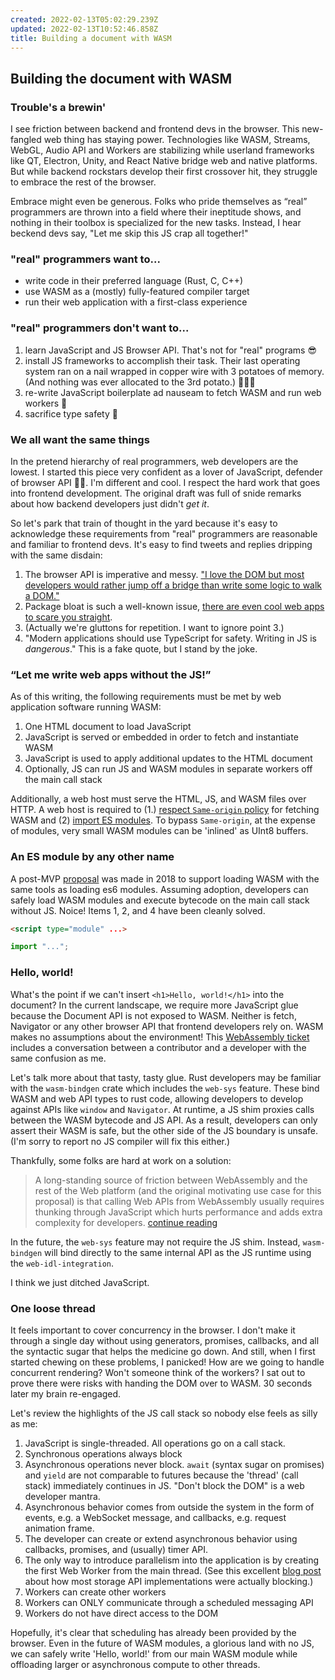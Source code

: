 ```yaml
---
created: 2022-02-13T05:02:29.239Z
updated: 2022-02-13T10:52:46.858Z
title: Building a document with WASM
---
```


## Building the document with WASM

### Trouble's a brewin'

I see friction between backend and frontend devs in the browser. This new-fangled web thing has staying power. Technologies like WASM, Streams, WebGL, Audio API and Workers are stabilizing while userland frameworks like QT, Electron, Unity, and React Native bridge web and native platforms. But while backend rockstars develop their first crossover hit, they struggle to embrace the rest of the browser.

Embrace might even be generous. Folks who pride themselves as “real” programmers are thrown into a field where their ineptitude shows, and nothing in their toolbox is specialized for the new tasks. Instead, I hear beckend devs say, "Let me skip this JS crap all together!"

### "real" programmers want to...

- write code in their preferred language (Rust, C, C++)
- use WASM as a (mostly) fully-featured compiler target
- run their web application with a first-class experience

### "real" programmers don't want to...

1. learn JavaScript and JS Browser API. That's not for "real" programs 😎
1. install JS frameworks to accomplish their task. Their last operating system ran on a nail wrapped in copper wire with 3 potatoes of memory. (And nothing was ever allocated to the 3rd potato.) 🥔🥔🥔
1. re-write JavaScript boilerplate ad nauseam to fetch WASM and run web workers 🤢
1. sacrifice type safety 🦺

### We all want the same things

In the pretend hierarchy of real programmers, web developers are the lowest. I started this piece very confident as a lover of JavaScript, defender of browser API 🦸‍♀‍. I'm different and cool. I respect the hard work that goes into frontend development. The original draft was full of snide remarks about how backend developers just didn't _get it_.

So let's park that train of thought in the yard because it's easy to acknowledge these requirements from "real" programmers are reasonable and familiar to frontend devs. It's easy to find tweets and replies dripping with the same disdain:

1. The browser API is imperative and messy. ["I love the DOM but most developers would rather jump off a bridge than write some logic to walk a DOM."](https://news.ycombinator.com/item?id=29943444)
1. Package bloat is such a well-known issue, [there are even cool web apps to scare you straight](https://bundlephobia.com/).
1. (Actually we're gluttons for repetition. I want to ignore point 3.)
1. "Modern applications should use TypeScript for safety. Writing in JS is _dangerous_." This is a fake quote, but I stand by the joke.

### “Let me write web apps without the JS!”

As of this writing, the following requirements must be met by web application software running WASM:

1. One HTML document to load JavaScript
1. JavaScript is served or embedded in order to fetch and instantiate WASM
1. JavaScript is used to apply additional updates to the HTML document
1. Optionally, JS can run JS and WASM modules in separate workers off the main call stack

Additionally, a web host must serve the HTML, JS, and WASM files over HTTP. A web host is required to (1.) [respect `Same-origin` policy](https://developer.mozilla.org/en-US/docs/WebAssembly/Concepts#webassembly_goals) for fetching WASM and (2) [import ES modules](https://developer.mozilla.org/en-US/docs/Web/JavaScript/Guide/Modules#other_differences_between_modules_and_standard_scripts). To bypass `Same-origin`, at the expense of modules, very small WASM modules can be 'inlined' as UInt8 buffers.

### An ES module by any other name

A post-MVP [proposal](https://github.com/WebAssembly/proposals/issues/12) was made in 2018 to support loading WASM with the same tools as loading es6 modules. Assuming adoption, developers can safely load WASM modules and execute bytecode on the main call stack without JS. Noice! Items 1, 2, and 4 have been cleanly solved.


```html
<script type="module" ...>
```

```javascript
import "...";
```

### Hello, world!

What's the point if we can't insert `<h1>Hello, world!</h1>` into the document? In the current landscape, we require more JavaScript glue because the Document API is not exposed to WASM. Neither is fetch, Navigator or any other browser API that frontend developers rely on. WASM makes no assumptions about the environment! This [WebAssembly ticket](https://github.com/WebAssembly/proposals/issues/71) includes a conversation between a contributor and a developer with the same confusion as me.

Let's talk more about that tasty, tasty glue. Rust developers may be familiar with the `wasm-bindgen` crate which includes the `web-sys` feature. These bind WASM and web API types to rust code, allowing developers to develop against APIs like `window` and `Navigator`. At runtime, a JS shim proxies calls between the WASM bytecode and JS API. As a result, developers can only assert their WASM is safe, but the other side of the JS boundary is unsafe. (I'm sorry to report no JS compiler will fix this either.)

Thankfully, some folks are hard at work on a solution:

> A long-standing source of friction between WebAssembly and the rest of the Web platform (and the original motivating use case for this proposal) is that calling Web APIs from WebAssembly usually requires thunking through JavaScript which hurts performance and adds extra complexity for developers. [continue reading](https://github.com/WebAssembly/interface-types/blob/main/proposals/interface-types/Explainer.md#web-idl-integration)

In the future, the `web-sys` feature may not require the JS shim. Instead, `wasm-bindgen` will bind directly to the same internal API as the JS runtime using the `web-idl-integration`.

I think we just ditched JavaScript.

### One loose thread

It feels important to cover concurrency in the browser. I don't make it through a single day without using generators, promises, callbacks, and all the syntactic sugar that helps the medicine go down. And still, when I first started chewing on these problems, I panicked! How are we going to handle concurrent rendering? Won't someone think of the workers? I sat out to prove there were risks with handing the DOM over to WASM. 30 seconds later my brain re-engaged.

Let's review the highlights of the JS call stack so nobody else feels as silly as me:

1. JavaScript is single-threaded. All operations go on a call stack.
1. Synchronous operations always block
1. Asynchronous operations never block. `await` (syntax sugar on promises) and `yield` are not comparable to futures because the 'thread' (call stack) immediately continues in JS. "Don't block the DOM" is a web developer mantra.
1. Asynchronous behavior comes from outside the system in the form of events, e.g. a WebSocket message, and callbacks, e.g. request animation frame.
1. The developer can create or extend asynchronous behavior using callbacks, promises, and (usually) timer API.
1. The only way to introduce parallelism into the application is by creating the first Web Worker from the main thread. (See this excellent [blog post](https://nolanlawson.com/2015/09/29/indexeddb-websql-localstorage-what-blocks-the-dom/) about how most storage API implementations were actually blocking.)
1. Workers can create other workers
1. Workers can ONLY communicate through a scheduled messaging API
1. Workers do not have direct access to the DOM

Hopefully, it's clear that scheduling has already been provided by the browser. Even in the future of WASM modules, a glorious land with no JS, we can safely write 'Hello, world!' from our main WASM module while offloading larger or asynchronous compute to other threads.
